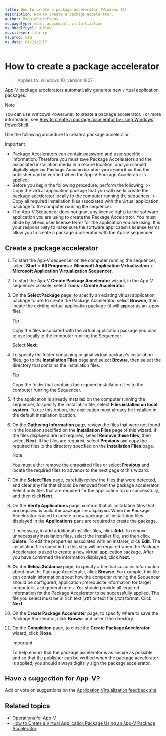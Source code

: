 ```yaml
---
title: How to create a package accelerator (Windows 10)
description: How to create a package accelerator.
author: MaggiePucciEvans
ms.pagetype: mdop, appcompat, virtualization
ms.mktglfcycl: deploy
ms.sitesec: library
ms.prod: w10
ms.date: 04/19/2017
---
```

# How to create a package accelerator

>Applies to: Windows 10, version 1607

App-V package accelerators automatically generate new virtual application packages.

>[!NOTE]
>You can use Windows PowerShell to create a package accelerator. For more information, see [How to create a package accelerator by using Windows PowerShell](appv-create-a-package-accelerator-with-powershell.md).

Use the following procedure to create a package accelerator.

>[!IMPORTANT]
>
> - Package Accelerators can contain password and user-specific information. Therefore you must save Package Accelerators and the associated installation media in a secure location, and you should digitally sign the Package Accelerator after you create it so that the publisher can be verified when the App-V Package Accelerator is applied.
> - Before you begin the following procedure, perform the following:
     >- Copy the virtual application package that you will use to create the package accelerator locally to the computer running the sequencer.
     >- Copy all required installation files associated with the virtual application package to the computer running the sequencer.
> - The App-V Sequencer does not grant any license rights to the software application you are using to create the Package Accelerator. You must abide by all end user license terms for the application you are using. It is your responsibility to make sure the software application’s license terms allow you to create a package accelerator with the App-V sequencer.

## Create a package accelerator

1. To start the App-V sequencer on the computer running the sequencer, select **Start** > **All Programs** > **Microsoft Application Virtualization** > **Microsoft Application Virtualization Sequencer**.

2. To start the App-V **Create Package Accelerator** wizard, in the App-V sequencer console, select **Tools** > **Create Accelerator**.

3. On the **Select Package** page, to specify an existing virtual application package to use to create the Package Accelerator, select **Browse**, then locate the existing virtual application package (it will appear as an .appv file).

    >[!TIP]
    >Copy the files associated with the virtual application package you plan to use locally to the computer running the Sequencer.

    Select **Next**.

4. To specify the folder containing original virtual package's installation files, go to the **Installation Files** page and select **Browse**, then select the directory that contains the installation files.

    >[!TIP]
    >Copy the folder that contains the required installation files to the computer running the Sequencer.

5. If the application is already installed on the computer running the sequencer, to specify the installation file, select **Files installed on local system**. To use this option, the application must already be installed in the default installation location.

6. On the **Gathering Information** page, review the files that were not found in the location specified on the **Installation Files** page of this wizard. If the files displayed are not required, select **Remove these files**, then select **Next**. If the files are required, select **Previous** and copy the required files to the directory specified on the **Installation Files** page.

    >[!NOTE]
    >You must either remove the unrequired files or select **Previous** and locate the required files to advance to the next page of this wizard.

7. On the **Select Files** page, carefully review the files that were detected, and clear any file that should be removed from the package accelerator. Select only files that are required for the application to run successfully, and then click **Next**.

8. On the **Verify Applications** page, confirm that all installation files that are required to build the package are displayed. When the Package Accelerator is used to create a new package, all installation files displayed in the **Applications** pane are required to create the package.

    If necessary, to add additional Installer files, click **Add**. To remove unnecessary installation files, select the Installer file, and then click **Delete**. To edit the properties associated with an installer, click **Edit**. The installation files specified in this step will be required when the Package Accelerator is used to create a new virtual application package. After you have confirmed the information displayed, click **Next**.

9. On the **Select Guidance** page, to specify a file that contains information about how the Package Accelerator, click **Browse**. For example, this file can contain information about how the computer running the Sequencer should be configured, application prerequisite information for target computers, and general notes. You should provide all required information for the Package Accelerator to be successfully applied. The file you select must be in rich text (.rtf) or text file (.txt) format. Click **Next**.

10. On the **Create Package Accelerator** page, to specify where to save the Package Accelerator, click **Browse** and select the directory.

11. On the **Completion** page, to close the **Create Package Accelerator** wizard, click **Close**.

    >[!IMPORTANT]
    >To help ensure that the package accelerator is as secure as possible, and so that the publisher can be verified when the package accelerator is applied, you should always digitally sign the package accelerator.

## Have a suggestion for App-V?

Add or vote on suggestions on the [Application Virtualization feedback site](https://appv.uservoice.com/forums/280448-microsoft-application-virtualization).

## Related topics

- [Operations for App-V](appv-operations.md)
- [How to Create a Virtual Application Package Using an App-V Package Accelerator](appv-create-a-virtual-application-package-package-accelerator.md)
